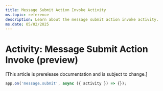 ```yaml
---
title: Message Submit Action Invoke Activity
ms.topic: reference
description: Learn about the message submit action invoke activity.
ms.date: 05/02/2025
---
```


# Activity: Message Submit Action Invoke (preview)

[This article is prerelease documentation and is subject to change.]

```typescript
app.on('message.submit', async ({ activity }) => {});
```